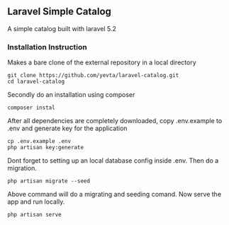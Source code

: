 ## Laravel Simple Catalog

A simple catalog built with laravel 5.2

### Installation Instruction
Makes a bare clone of the external repository in a local directory
```
git clone https://github.com/yevta/laravel-catalog.git
cd laravel-catalog
```

Secondly do an installation using composer
```
composer instal
```

After all dependencies are completely downloaded, copy .env.example to .env and generate key for the application
```
cp .env.example .env
php artisan key:generate
```

Dont forget to setting up an local database config inside .env. Then do a migration.
```
php artisan migrate --seed
```

Above command will do a migrating and seeding comand. Now serve the app and run locally.
```
php artisan serve
```
